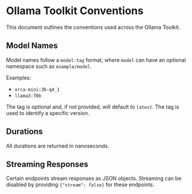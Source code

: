 # Ollama Toolkit Conventions

This document outlines the conventions used across the Ollama Toolkit.

## Model Names

Model names follow a `model:tag` format, where `model` can have an optional namespace such as `example/model`. 

Examples:
- `orca-mini:3b-q4_1`
- `llama3:70b`

The tag is optional and, if not provided, will default to `latest`. The tag is used to identify a specific version.

## Durations

All durations are returned in nanoseconds.

## Streaming Responses

Certain endpoints stream responses as JSON objects. Streaming can be disabled by providing `{"stream": false}` for these endpoints.
